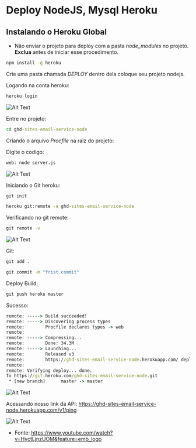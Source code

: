 # Deploy NodeJS, Mysql Heroku

## Instalando o Heroku Global

- Não enviar o projeto para deploy com a pasta _node_modules_ no projeto. **Exclua** antes de iniciar esse procedimento.

```bat
npm install -g heroku
```

Crie uma pasta chamada _DEPLOY_ dentro dela coloque seu projeto nodejs.

Logando na conta heroku:

```bat
heroku login
```

![Alt Text](https://dev-to-uploads.s3.amazonaws.com/i/cf9mvdoci8zwpycqhgba.png)

Entre no projeto:

```bat
cd ghd-sites-email-service-node
```

Criando o arquivo _Procfile_ na raiz do projeto:

Digite o codigo:

```bat
web: node server.js
```

![Alt Text](https://dev-to-uploads.s3.amazonaws.com/i/c7nmmy7o237484ebfl31.png)

Iniciando o Git heroku:

```bat
git init
```

```bat
heroku git:remote -a ghd-sites-email-service-node
```

Verificando no git remote:

```bat
git remote -v
```

![Alt Text](https://dev-to-uploads.s3.amazonaws.com/i/bnj43oepi0vhm79dzsoa.png)

Git:

```bat
git add .

```

```bat
git commit -m "frist commit"

```

Deploy Build:

```bat
git push heroku master
```

Sucesso:

```bat
remote: -----> Build succeeded!
remote: -----> Discovering process types
remote:        Procfile declares types -> web
remote:
remote: -----> Compressing...
remote:        Done: 34.3M
remote: -----> Launching...
remote:        Released v3
remote:        https://ghd-sites-email-service-node.herokuapp.com/ deployed to Heroku
remote:
remote: Verifying deploy... done.
To https://git.heroku.com/ghd-sites-email-service-node.git
 * [new branch]      master -> master
```

![Alt Text](https://dev-to-uploads.s3.amazonaws.com/i/n7mn0hjn97gwhi46h9nc.png)

Acessando nosso link da API:
https://ghd-sites-email-service-node.herokuapp.com/v1/ping

![Alt Text](https://dev-to-uploads.s3.amazonaws.com/i/ic9nf70v4gzxm4peayh5.png)





- Fonte:
https://www.youtube.com/watch?v=HyctLjnzUOM&feature=emb_logo
